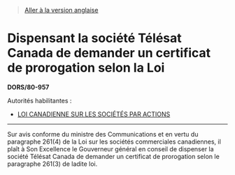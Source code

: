 > [Aller à la version anglaise](/en/Regulations/Statutory%20Orders%20and%20Regulations/80/957.md)

# Dispensant la société Télésat Canada de demander un certificat de prorogation selon la Loi

**DORS/80-957**

Autorités habilitantes : 
- [LOI CANADIENNE SUR LES SOCIÉTÉS PAR ACTIONS](/fr/Lois/Lois%20révisées%20du%20Canada/C/C-44.md)

----------

Sur avis conforme du ministre des Communications et en vertu du paragraphe 261(4) de la Loi sur les sociétés commerciales canadiennes, il plaît à Son Excellence le Gouverneur général en conseil de dispenser la société Télésat Canada de demander un certificat de prorogation selon le paragraphe 261(3) de ladite loi.



